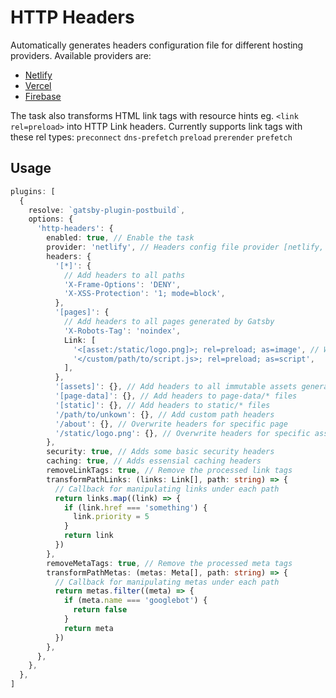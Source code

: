 # HTTP Headers

Automatically generates headers configuration file for different hosting providers. Available providers are:

- [Netlify](https://docs.netlify.com/routing/headers/)
- [Vercel](https://vercel.com/docs/configuration#project/headers)
- [Firebase](https://firebase.google.com/docs/hosting/full-config#headers)

The task also transforms HTML link tags with resource hints eg. `<link rel=preload>` into HTTP Link headers. Currently supports link tags with these rel types: `preconnect` `dns-prefetch` `preload` `prerender` `prefetch`

## Usage

```typescript
plugins: [
  {
    resolve: `gatsby-plugin-postbuild`,
    options: {
      'http-headers': {
        enabled: true, // Enable the task
        provider: 'netlify', // Headers config file provider [netlify, vercel, firebase]
        headers: {
          '[*]': {
            // Add headers to all paths
            'X-Frame-Options': 'DENY',
            'X-XSS-Protection': '1; mode=block',
          },
          '[pages]': {
            // Add headers to all pages generated by Gatsby
            'X-Robots-Tag': 'noindex',
            Link: [
              '<[asset:/static/logo.png]>; rel=preload; as=image', // Will be translated to </static/logo-[hash].png>; rel=preload; as=image
              '</custom/path/to/script.js>; rel=preload; as=script',
            ],
          },
          '[assets]': {}, // Add headers to all immutable assets generated by Gatsby
          '[page-data]': {}, // Add headers to page-data/* files
          '[static]': {}, // Add headers to static/* files
          '/path/to/unkown': {}, // Add custom path headers
          '/about': {}, // Overwrite headers for specific page
          '/static/logo.png': {}, // Overwrite headers for specific asset. Will be translated to `/static/logo-[hash].png`
        },
        security: true, // Adds some basic security headers
        caching: true, // Adds essensial caching headers
        removeLinkTags: true, // Remove the processed link tags
        transformPathLinks: (links: Link[], path: string) => {
          // Callback for manipulating links under each path
          return links.map((link) => {
            if (link.href === 'something') {
              link.priority = 5
            }
            return link
          })
        },
        removeMetaTags: true, // Remove the processed meta tags
        transformPathMetas: (metas: Meta[], path: string) => {
          // Callback for manipulating metas under each path
          return metas.filter((meta) => {
            if (meta.name === 'googlebot') {
              return false
            }
            return meta
          })
        },
      },
    },
  },
]
```
